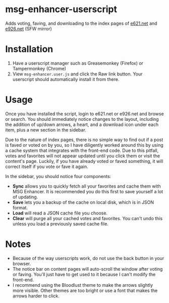 # msg-enhancer-userscript
Adds voting, faving, and downloading to the index pages of [e621.net](https://e621.net) and [e926.net](https://e926.net) (SFW mirror)

# Installation
1. Have a userscript manager such as Greasemonkey (Firefox) or Tampermonkey (Chrome)
2. View `msg-enhancer.user.js` and click the Raw link button. Your userscript should automatically install it from there.

# Usage
Once you have installed the script, login to e621.net or e926.net and browse or search. You should immediately notice changes to the layout, including the addition of up/down arrows, a heart, and a download icon under each item, plus a new section in the sidebar.

Due to the nature of index pages, there is no simple way to find out if a post is faved or voted on by you, so I have diligently worked around this by using a cache system that integrates with the front-end code. Due to this pitfall, votes and favorites will not appear updated until you click them or visit the content's page. Luckily, if you have already voted or faved something, it will correct itself if you vote or fave it again.

In the sidebar, you should notice four components:
* **Sync** allows you to quickly fetch all your favorites and cache them with MSG Enhancer. It is recommended you do this first to save yourself a lot of updating.
* **Save** lets you a backup of the cache on local disk, which is in JSON format.
* **Load** will read a JSON cache file you choose.
* **Clear** will purge all your cached votes and favorites. You can't undo this unless you load a previously saved cache file.

# Notes
* Because of the way userscripts work, do not use the back button in your browser.
* The notice bar on content pages will auto-scroll the window after voting or faving. You'll just have to get used to it because I can't modify the front-end.
* I recommend using the Bloodlust theme to make the arrows slightly more visible. Other themes are too bright or use a font that makes the arrows harder to click.